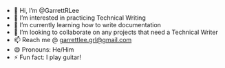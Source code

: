 - 👋 Hi, I’m @GarrettRLee
- 👀 I’m interested in practicing Technical Writing
- 🌱 I’m currently learning how to write documentation
- 💞️ I’m looking to collaborate on any projects that need a Technical Writer
- 📫 Reach me @ garrettlee.grl@gmail.com
- 😄 Pronouns: He/Him
- ⚡ Fun fact: I play guitar!

<!---
GarrettRLee/GarrettRLee is a ✨ special ✨ repository because its `README.md` (this file) appears on your GitHub profile.
You can click the Preview link to take a look at your changes.
--->
